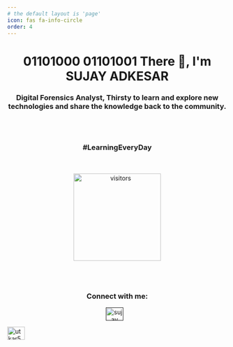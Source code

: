 ```yaml
---
# the default layout is 'page'
icon: fas fa-info-circle
order: 4
---
```



<h1 align="center">01101000 01101001 There 👋, I'm SUJAY ADKESAR</h1>
<h3 align="center">Digital Forensics Analyst, Thirsty to learn and explore new technologies and share the knowledge back to the community.</h3>



<br><br>
<h3 align="center">#LearningEveryDay</h3>
<br><br>


<div style="display: flex; justify-content: center; align-items: center;">
  <div style="text-align: center;">
    <img src="https://visitor-badge.laobi.icu/badge?page_id=thelocalh0st.github.io" alt="visitors" style="width: 200px; height: auto;" />
  </div>
</div>

<br><br>




<h3 align="center">Connect with me:</h3>
<p align="center">
<a href="" target="blank"><img align="center" src="https://raw.githubusercontent.com/rahuldkjain/github-profile-readme-generator/master/src/images/icons/Social/twitter.svg" alt="sujay" height="30" width="40" /></a>
&nbsp;&nbsp;
  
  
<a href="https://www.linkedin.com/in/sujay-adkesar-a90725224" target="blank"><img align="center" src="https://raw.githubusercontent.com/rahuldkjain/github-profile-readme-generator/master/src/images/icons/Social/linked-in-alt.svg" alt="utkar5hm" height="30" width="40" /></a>
&nbsp;&nbsp;

